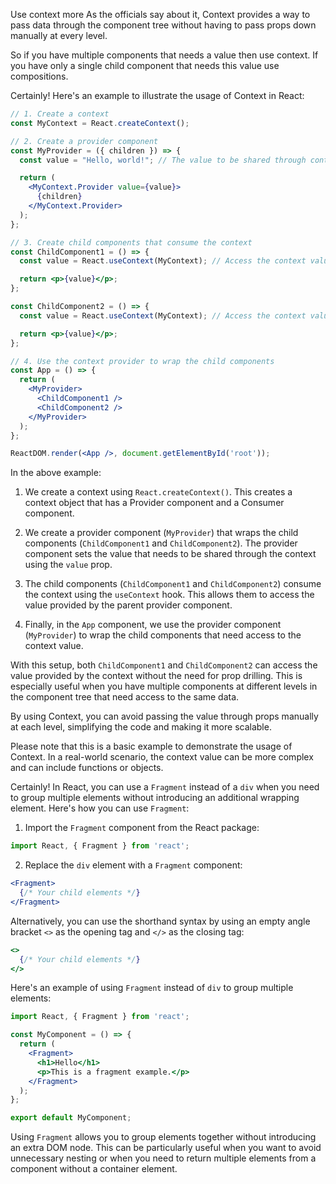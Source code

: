 Use context more
As the officials say about it, Context provides a way to pass data through the component tree without having to pass props down manually at every level.

So if you have multiple components that needs a value then use context. If you have only a single child component that needs this value use compositions.

Certainly! Here's an example to illustrate the usage of Context in React:

```jsx
// 1. Create a context
const MyContext = React.createContext();

// 2. Create a provider component
const MyProvider = ({ children }) => {
  const value = "Hello, world!"; // The value to be shared through context

  return (
    <MyContext.Provider value={value}>
      {children}
    </MyContext.Provider>
  );
};

// 3. Create child components that consume the context
const ChildComponent1 = () => {
  const value = React.useContext(MyContext); // Access the context value

  return <p>{value}</p>;
};

const ChildComponent2 = () => {
  const value = React.useContext(MyContext); // Access the context value

  return <p>{value}</p>;
};

// 4. Use the context provider to wrap the child components
const App = () => {
  return (
    <MyProvider>
      <ChildComponent1 />
      <ChildComponent2 />
    </MyProvider>
  );
};

ReactDOM.render(<App />, document.getElementById('root'));
```

In the above example:

1. We create a context using `React.createContext()`. This creates a context object that has a Provider component and a Consumer component.

2. We create a provider component (`MyProvider`) that wraps the child components (`ChildComponent1` and `ChildComponent2`). The provider component sets the value that needs to be shared through the context using the `value` prop.

3. The child components (`ChildComponent1` and `ChildComponent2`) consume the context using the `useContext` hook. This allows them to access the value provided by the parent provider component.

4. Finally, in the `App` component, we use the provider component (`MyProvider`) to wrap the child components that need access to the context value.

With this setup, both `ChildComponent1` and `ChildComponent2` can access the value provided by the context without the need for prop drilling. This is especially useful when you have multiple components at different levels in the component tree that need access to the same data.

By using Context, you can avoid passing the value through props manually at each level, simplifying the code and making it more scalable.

Please note that this is a basic example to demonstrate the usage of Context. In a real-world scenario, the context value can be more complex and can include functions or objects.



Certainly! In React, you can use a `Fragment` instead of a `div` when you need to group multiple elements without introducing an additional wrapping element. Here's how you can use `Fragment`:

1. Import the `Fragment` component from the React package:

```jsx
import React, { Fragment } from 'react';
```

2. Replace the `div` element with a `Fragment` component:

```jsx
<Fragment>
  {/* Your child elements */}
</Fragment>
```

Alternatively, you can use the shorthand syntax by using an empty angle bracket `<>` as the opening tag and `</>` as the closing tag:

```jsx
<>
  {/* Your child elements */}
</>
```

Here's an example of using `Fragment` instead of `div` to group multiple elements:

```jsx
import React, { Fragment } from 'react';

const MyComponent = () => {
  return (
    <Fragment>
      <h1>Hello</h1>
      <p>This is a fragment example.</p>
    </Fragment>
  );
};

export default MyComponent;
```

Using `Fragment` allows you to group elements together without introducing an extra DOM node. This can be particularly useful when you want to avoid unnecessary nesting or when you need to return multiple elements from a component without a container element.